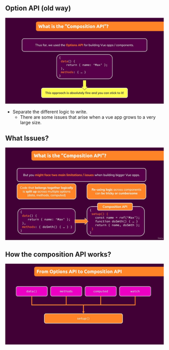 ## **Option API (old way)**

![Alt old way](pic/01.jpg)

- Separate the different logic to write.
  - There are some issues that arise when a vue app grows to a very large size.

## **What Issues?**

![Alt issue and transfer](pic/02.jpg)

## **How the composition API works?**

![Alt combine](pic/03.jpg)
